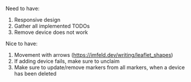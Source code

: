 Need to have:
1. Responsive design
2. Gather all implemented TODOs
3. Remove device does not work

Nice to have:
1. Movement with arrows (https://imfeld.dev/writing/leaflet_shapes)
2. If adding device fails, make sure to unclaim
3. Make sure to update/remove markers from all markers, when a device has been deleted